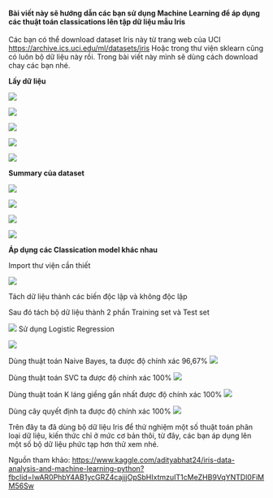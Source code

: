 #### **Bài viết này sẽ hướng dẫn các bạn sử dụng Machine Learning để áp dụng các thuật toán classications lên tập dữ liệu mẫu Iris**

Các bạn có thể download dataset Iris này từ trang web của UCI https://archive.ics.uci.edu/ml/datasets/iris
Hoặc trong thư viện sklearn cũng có luôn bộ dữ liệu này rồi.
Trong bài viết này mình sẽ dùng cách download chay các bạn nhé.

**Lấy dữ liệu**

![](https://images.viblo.asia/e246ce29-3503-4410-8b20-a4dbc53540a2.png)

![](https://images.viblo.asia/dc4fd2c4-91d4-4380-9e95-ff44730473be.png)

![](https://images.viblo.asia/7939fb52-86f5-4dd4-9d33-1c17d5195e1f.png)

![](https://images.viblo.asia/99954d06-939f-474c-852d-9349caaee3e5.png)

![](https://images.viblo.asia/11852844-cf43-4f8d-a2f3-defd1f8f1a75.png)


**Summary của dataset** 

![](https://images.viblo.asia/b7bdec9a-550c-4ece-a4cb-2bf3f81be568.png)

![](https://images.viblo.asia/6d99a9ec-4aa5-485a-863e-cd97bc93f5fb.png)

![](https://images.viblo.asia/4946f873-ff26-4457-be50-50bd929094d9.png)

![](https://images.viblo.asia/2f27d64b-45cc-4ff3-b5af-3c0516d04b65.png)


**Áp dụng các Classication model khác nhau**

Import thư viện cần thiết

![](https://images.viblo.asia/6a0faec9-71e4-4e28-88bf-b7be7588d033.png)

Tách dữ liệu thành các biến độc lập và không độc lập

Sau đó tách bộ dữ liệu thành 2 phần Training set và Test set

![](https://images.viblo.asia/fe7b69ab-cb11-444d-89f0-871cc7bd798f.png)
Sử dụng Logistic Regression 


![](https://images.viblo.asia/cb1957fb-6b51-4f40-9248-697aea43a8ee.png)

Dùng thuật toán Naive Bayes, ta được độ chính xác 96,67%
![](https://images.viblo.asia/512b4355-d4a1-41ef-8276-7b17fbb831b7.png)

Dùng thuật toán SVC ta được độ chính xác 100%
![](https://images.viblo.asia/f06fa511-50b5-46a9-be06-604da2d7848e.png)

Dùng thuật toán K láng giềng gần nhất được độ chính xác 100%
![](https://images.viblo.asia/33eb4607-13de-4c68-9a2c-795e7fd6add9.png)

Dùng cây quyết định ta được độ chính xác 100%
![](https://images.viblo.asia/80ab4620-080f-4d9e-9b74-39f341c08a0d.png)


Trên đây ta đã dùng bộ dữ liệu Iris để thử nghiệm một số thuật toán phân loại dữ liệu, kiến thức chỉ ở mức cơ bản thôi, từ đây, các bạn áp dụng lên một số bộ dữ liệu phức tạp hơn thử xem nhé.




Nguồn tham khảo: https://www.kaggle.com/adityabhat24/iris-data-analysis-and-machine-learning-python?fbclid=IwAR0PhbY4AB1ycGRZ4cajjjOpSbHIxtmzuIT1cMeZHB9VqYNTDl0FiMM56Sw
